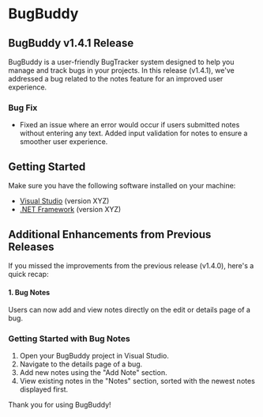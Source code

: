 # BugBuddy
## BugBuddy v1.4.1 Release

BugBuddy is a user-friendly BugTracker system designed to help you manage and track bugs in your projects. In this release (v1.4.1), we've addressed a bug related to the notes feature for an improved user experience.

### Bug Fix

- Fixed an issue where an error would occur if users submitted notes without entering any text. Added input validation for notes to ensure a smoother user experience.

## Getting Started

Make sure you have the following software installed on your machine:

- [Visual Studio](https://visualstudio.microsoft.com/) (version XYZ)
- [.NET Framework](https://dotnet.microsoft.com/download/dotnet-framework) (version XYZ)

## Additional Enhancements from Previous Releases

If you missed the improvements from the previous release (v1.4.0), here's a quick recap:

#### 1. Bug Notes
Users can now add and view notes directly on the edit or details page of a bug.

### Getting Started with Bug Notes

1. Open your BugBuddy project in Visual Studio.
2. Navigate to the details page of a bug.
3. Add new notes using the "Add Note" section.
4. View existing notes in the "Notes" section, sorted with the newest notes displayed first.

Thank you for using BugBuddy!
